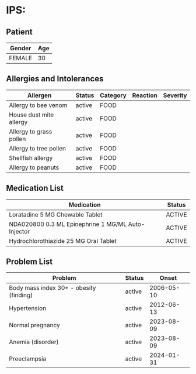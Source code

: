 # IPS:

## Patient

|Gender|Age|
|---|---|
|FEMALE|30|

## Allergies and Intolerances

|Allergen|Status|Category|Reaction|Severity|
|---|---|---|---|---|
|Allergy to bee venom|active|FOOD|||
|House dust mite allergy|active|FOOD|||
|Allergy to grass pollen|active|FOOD|||
|Allergy to tree pollen|active|FOOD|||
|Shellfish allergy|active|FOOD|||
|Allergy to peanuts|active|FOOD|||

## Medication List

|Medication|Status|
|---|---|
|Loratadine 5 MG Chewable Tablet|ACTIVE|
|NDA020800 0.3 ML Epinephrine 1 MG/ML Auto-Injector|ACTIVE|
|Hydrochlorothiazide 25 MG Oral Tablet|ACTIVE|

## Problem List

|Problem|Status|Onset|
|---|---|---|
|Body mass index 30+ - obesity (finding)|active|2006-05-10|
|Hypertension|active|2012-06-13|
|Normal pregnancy|active|2023-08-09|
|Anemia (disorder)|active|2023-08-09|
|Preeclampsia|active|2024-01-31|
